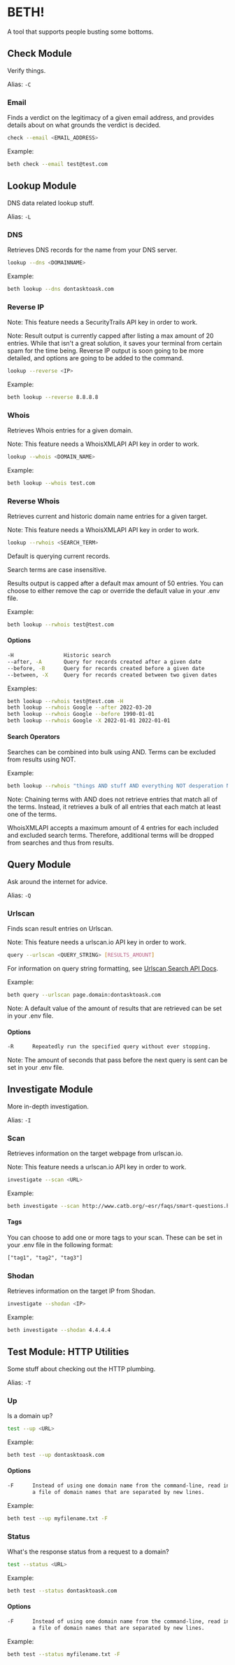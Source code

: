 # BETH!
A tool that supports people busting some bottoms.

## Check Module
Verify things.

Alias: `-C`

### Email
Finds a verdict on the legitimacy of a given email address, and provides details about on what grounds the verdict is decided.

```sh
check --email <EMAIL_ADDRESS>
```

Example:

```sh
beth check --email test@test.com
```

## Lookup Module
DNS data related lookup stuff.

Alias: `-L`

### DNS
Retrieves DNS records for the name from your DNS server.

```sh
lookup --dns <DOMAINNAME>
```

Example:

```sh
beth lookup --dns dontasktoask.com
```

### Reverse IP
Note: This feature needs a SecurityTrails API key in order to work.

Note: Result output is currently capped after listing a max amount of 20 entries. While that isn't a great solution, it saves your terminal from certain spam for the time being. Reverse IP output is soon going to be more detailed, and options are going to be added to the command.

```sh
lookup --reverse <IP>
```

Example:

```sh
beth lookup --reverse 8.8.8.8
```

### Whois
Retrieves Whois entries for a given domain.

Note: This feature needs a WhoisXMLAPI API key in order to work.

```sh
lookup --whois <DOMAIN_NAME>
```

Example:

```sh
beth lookup --whois test.com
```

### Reverse Whois
Retrieves current and historic domain name entries for a given target.

Note: This feature needs a WhoisXMLAPI API key in order to work.

```sh
lookup --rwhois <SEARCH_TERM>
```

Default is querying current records.

Search terms are case insensitive.

Results output is capped after a default max amount of 50 entries. You can choose to either remove the cap or override the default value in your .env file.

Example:

```sh
beth lookup --rwhois test@test.com
```

#### Options
```sh
-H                Historic search
--after, -A       Query for records created after a given date
--before, -B      Query for records created before a given date
--between, -X     Query for records created between two given dates
```

Examples:

```sh
beth lookup --rwhois test@test.com -H
beth lookup --rwhois Google --after 2022-03-20
beth lookup --rwhois Google --before 1990-01-01
beth lookup --rwhois Google -X 2022-01-01 2022-01-01
```

#### Search Operators
Searches can be combined into bulk using AND.
Terms can be excluded from results using NOT.

Example:
```sh
beth lookup --rwhois "things AND stuff AND everything NOT desperation NOT exhaustion"
```

Note: Chaining terms with AND does not retrieve entries that match all of the terms. Instead, it retrieves a bulk of all entries that each match at least one of the terms.

WhoisXMLAPI accepts a maximum amount of 4 entries for each included and excluded search terms. Therefore, additional terms will be dropped from searches and thus from results.

## Query Module
Ask around the internet for advice.

Alias: `-Q`

### Urlscan
Finds scan result entries on Urlscan.

Note: This feature needs a urlscan.io API key in order to work.

```sh
query --urlscan <QUERY_STRING> [RESULTS_AMOUNT]
```

For information on query string formatting, see [Urlscan Search API Docs](https://urlscan.io/docs/search/).

Example:

```sh
beth query --urlscan page.domain:dontasktoask.com
```

Note: A default value of the amount of results that are retrieved can be set in your .env file.

#### Options
```sh
-R      Repeatedly run the specified query without ever stopping.
```

Note: The amount of seconds that pass before the next query is sent can be set in your .env file.

## Investigate Module
More in-depth investigation.

Alias: `-I`

### Scan
Retrieves information on the target webpage from urlscan.io.

Note: This feature needs a urlscan.io API key in order to work.

```sh
investigate --scan <URL>
```

Example:

```sh
beth investigate --scan http://www.catb.org/~esr/faqs/smart-questions.html
```

#### Tags
You can choose to add one or more tags to your scan. These can be set in your .env file in the following format:

```txt
["tag1", "tag2", "tag3"]
```

### Shodan
Retrieves information on the target IP from Shodan.

```sh
investigate --shodan <IP>
```

Example:

```sh
beth investigate --shodan 4.4.4.4
```

## Test Module: HTTP Utilities
Some stuff about checking out the HTTP plumbing.

Alias: `-T`

### Up
Is a domain up?

```sh
test --up <URL>
```

Example:

```sh
beth test --up dontasktoask.com
```

#### Options
```sh
-F      Instead of using one domain name from the command-line, read input from
        a file of domain names that are separated by new lines.
```

Example:

```sh
beth test --up myfilename.txt -F
```

### Status
What's the response status from a request to a domain?

```sh
test --status <URL>
```

Example:

```sh
beth test --status dontasktoask.com
```

#### Options
```sh
-F      Instead of using one domain name from the command-line, read input from
        a file of domain names that are separated by new lines.
```

Example:

```sh
beth test --status myfilename.txt -F
```
